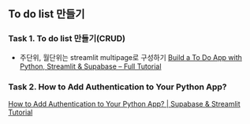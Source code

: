 ## To do list 만들기
### Task 1. To do list 만들기(CRUD)
- 주단위, 월단위는 streamlit multipage로 구성하기
[Build a To Do App with Python, Streamlit & Supabase – Full Tutorial](https://www.youtube.com/watch?v=ip87CHxtoJY)

### Task 2. How to Add Authentication to Your Python App?
[How to Add Authentication to Your Python App? | Supabase & Streamlit Tutorial](https://www.youtube.com/watch?v=OJIR1pA7Ceo)
